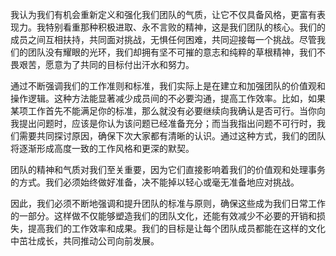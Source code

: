 我认为我们有机会重新定义和强化我们团队的气质，让它不仅具备风格，更富有表现力。我特别看重那种积极进取、永不言败的精神，这是我们团队的核心。我们的成员之间互相扶持，共同面对挑战，无惧任何困难，共同迎接每一个挑战。尽管我们的团队没有耀眼的光环，我们却拥有坚不可摧的意志和纯粹的草根精神，我们不畏艰苦，愿意为了共同的目标付出汗水和努力。

通过不断强调我们的工作准则和标准，我们实际上是在建立和加强团队的价值观和操作逻辑。这种方法能显著减少成员间的不必要沟通，提高工作效率。比如，如果某项工作首先不能满足你的标准，那么就没有必要继续向我确认是否可行。当你向我提出问题时，应该是你认为该问题已经准备充分；而当我指出问题不可行时，我们需要共同探讨原因，确保下次大家都有清晰的认识。通过这种方式，我们的团队将逐渐形成高度一致的工作风格和更深的默契。

团队的精神和气质对我们至关重要，因为它们直接影响着我们的价值观和处理事务的方式。我们必须始终做好准备，决不能掉以轻心或毫无准备地应对挑战。

因此，我们必须不断地强调和提升团队的标准与原则，确保这些成为我们日常工作的一部分。这样做不仅能够塑造我们的团队文化，还能有效减少不必要的开销和损失，提高我们的工作效率和成果。我们的目标是让每个团队成员都能在这样的文化中茁壮成长，共同推动公司向前发展。
